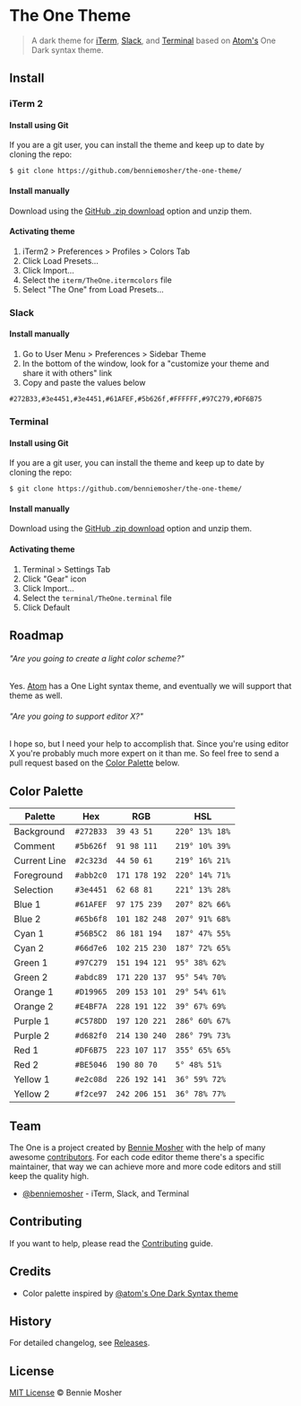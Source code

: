 # The One Theme

> A dark theme for [iTerm](http://www.iterm2.com/), [Slack](http://slack.com/), and [Terminal](https://en.wikipedia.org/wiki/Terminal_%28OS_X%29) based on [Atom's](http://atom.io/) One Dark syntax theme.

## Install

### iTerm 2

#### Install using Git

If you are a git user, you can install the theme and keep up to date by cloning the repo:

```
$ git clone https://github.com/benniemosher/the-one-theme/
```

#### Install manually

Download using the [GitHub .zip download](https://github.com/benniemosher/the-one-theme/archive/master.zip) option and unzip them.

#### Activating theme

1. iTerm2 > Preferences > Profiles > Colors Tab
1. Click Load Presets...
1. Click Import...
1. Select the `iterm/TheOne.itermcolors` file
1. Select "The One" from Load Presets...

### Slack

#### Install manually

1. Go to User Menu > Preferences > Sidebar Theme
1. In the bottom of the window, look for a "customize your theme and share it with others" link
1. Copy and paste the values below

```
#272B33,#3e4451,#3e4451,#61AFEF,#5b626f,#FFFFFF,#97C279,#DF6B75
```

### Terminal

#### Install using Git

If you are a git user, you can install the theme and keep up to date by cloning the repo:

```
$ git clone https://github.com/benniemosher/the-one-theme/
```

#### Install manually

Download using the [GitHub .zip download](https://github.com/benniemosher/the-one-theme/archive/master.zip) option and unzip them.

#### Activating theme

1. Terminal > Settings Tab
1. Click "Gear" icon
1. Click Import...
1. Select the `terminal/TheOne.terminal` file
1. Click Default


## Roadmap

###### "Are you going to create a light color scheme?"

Yes. [Atom](http://atom.io/) has a One Light syntax theme, and eventually we will support that theme as well.

###### "Are you going to support editor X?"

I hope so, but I need your help to accomplish that. Since you're using editor X you're probably much more expert on it than me. So feel free to send a pull request based on the [Color Palette](#color-palette) below.

## Color Palette

Palette      | Hex       | RGB           | HSL
---          | ---       | ---           | ---
Background   | `#272B33` | `39 43 51`    | `220° 13% 18%`
Comment      | `#5b626f` | `91 98 111`   | `219° 10% 39%`
Current Line | `#2c323d` | `44 50 61`    | `219° 16% 21%`
Foreground   | `#abb2c0` | `171 178 192` | `220° 14% 71%`
Selection    | `#3e4451` | `62 68 81`    | `221° 13% 28%`
Blue 1       | `#61AFEF` | `97 175 239`  | `207° 82% 66%`
Blue 2       | `#65b6f8` | `101 182 248` | `207° 91% 68%`
Cyan 1       | `#56B5C2` | `86 181 194`  | `187° 47% 55%`
Cyan 2       | `#66d7e6` | `102 215 230` | `187° 72% 65%`
Green 1      | `#97C279` | `151 194 121` | `95° 38% 62%`
Green 2      | `#abdc89` | `171 220 137` | `95° 54% 70%`
Orange 1     | `#D19965` | `209 153 101` | `29° 54% 61%`
Orange 2     | `#E4BF7A` | `228 191 122` | `39° 67% 69%`
Purple 1     | `#C578DD` | `197 120 221` | `286° 60% 67%`
Purple 2     | `#d682f0` | `214 130 240` | `286° 79% 73%`
Red 1        | `#DF6B75` | `223 107 117` | `355° 65% 65%`
Red 2        | `#BE5046` | `190 80 70`   | `5° 48% 51%`
Yellow 1     | `#e2c08d` | `226 192 141` | `36° 59% 72%`
Yellow 2     | `#f2ce97` | `242 206 151` | `36° 78% 77%`

## Team

The One is a project created by [Bennie Mosher](https://github.com/benniemosher/) with the help of many awesome [contributors](https://github.com/benniemosher/the-one-theme/graphs/contributors). For each code editor theme there's a specific maintainer, that way we can achieve more and more code editors and still keep the quality high.

* [@benniemosher](https://github.com/bennieomsher/) - iTerm, Slack, and Terminal

## Contributing

If you want to help, please read the [Contributing](https://github.com/benniemosher/the-one-theme/blob/master/CONTRIBUTING.md) guide.

## Credits

* Color palette inspired by [@atom's One Dark Syntax theme](https://github.com/atom/one-dark-syntax)

## History

For detailed changelog, see [Releases](https://github.com/benniemosher/the-one-theme/releases).

## License

[MIT License](http://benniemosher.mit-license.org) © Bennie Mosher

